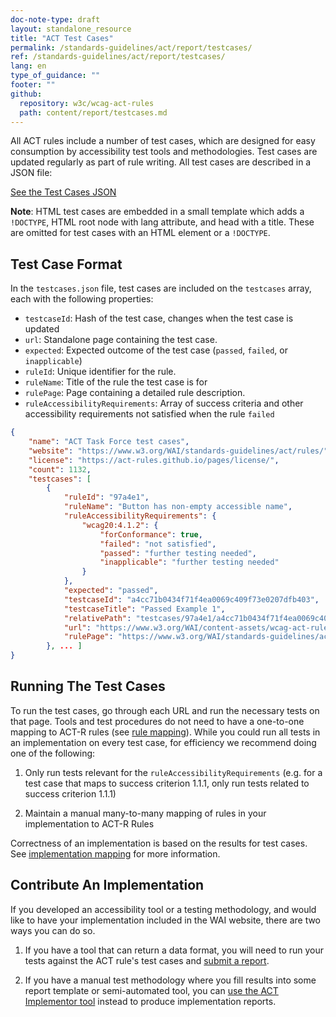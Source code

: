 ```yaml
---
doc-note-type: draft
layout: standalone_resource
title: "ACT Test Cases"
permalink: /standards-guidelines/act/report/testcases/
ref: /standards-guidelines/act/report/testcases/
lang: en
type_of_guidance: ""
footer: ""
github:
  repository: w3c/wcag-act-rules
  path: content/report/testcases.md
---
```


All ACT rules include a number of test cases, which are designed for easy consumption by accessibility test tools and methodologies. Test cases are updated regularly as part of rule writing. All test cases are described in a JSON file:

 <a class='btn' href='https://www.w3.org/WAI/content-assets/wcag-act-rules/testcases.json'>
	See the Test Cases JSON
 </a>

**Note**: HTML test cases are embedded in a small template which adds a `!DOCTYPE`, HTML root node with lang attribute, and head with a title. These are omitted for test cases with an HTML element or a `!DOCTYPE`.

## Test Case Format

In the `testcases.json` file, test cases are included on the `testcases` array, each with the following properties:

- `testcaseId`: Hash of the test case, changes when the test case is updated
- `url`: Standalone page containing the test case.
- `expected`: Expected outcome of the test case (`passed`, `failed`, or `inapplicable`)
- `ruleId`: Unique identifier for the rule.
- `ruleName`: Title of the rule the test case is for
- `rulePage`: Page containing a detailed rule description.
- `ruleAccessibilityRequirements`: Array of success criteria and other accessibility requirements not satisfied when the rule `failed`

```json
{
	"name": "ACT Task Force test cases",
	"website": "https://www.w3.org/WAI/standards-guidelines/act/rules/",
	"license": "https://act-rules.github.io/pages/license/",
	"count": 1132,
	"testcases": [
		{
			"ruleId": "97a4e1",
			"ruleName": "Button has non-empty accessible name",
			"ruleAccessibilityRequirements": {
				"wcag20:4.1.2": {
					"forConformance": true,
					"failed": "not satisfied",
					"passed": "further testing needed",
					"inapplicable": "further testing needed"
				}
			},
			"expected": "passed",
			"testcaseId": "a4cc71b0434f71f4ea0069c409f73e0207dfb403",
			"testcaseTitle": "Passed Example 1",
			"relativePath": "testcases/97a4e1/a4cc71b0434f71f4ea0069c409f73e0207dfb403.html",
			"url": "https://www.w3.org/WAI/content-assets/wcag-act-rules/testcases/97a4e1/a4cc71b0434f71f4ea0069c409f73e0207dfb403.html",
			"rulePage": "https://www.w3.org/WAI/standards-guidelines/act/rules/97a4e1/proposed/"
		}, ... ]
}
```

## Running The Test Cases

To run the test cases, go through each URL and run the necessary tests on that page. Tools and test procedures do not need to have a one-to-one mapping to ACT-R rules (see [rule mapping](../mapping/)). While you could run all tests in an implementation on every test case, for efficiency we recommend doing one of the following:

1. Only run tests relevant for the `ruleAccessibilityRequirements` (e.g. for a test case that maps to success criterion 1.1.1, only run tests related to success criterion 1.1.1)

2. Maintain a manual many-to-many mapping of rules in your implementation to ACT-R Rules

Correctness of an implementation is based on the results for test cases. See [implementation mapping](../mapping/) for more information.

## Contribute An Implementation

If you developed an accessibility tool or a testing methodology, and would like to have your implementation included in the WAI website, there are two ways you can do so.

1. If you have a tool that can return a data format, you will need to run your tests against the ACT rule's test cases and [submit a report](../submit/).

2. If you have a manual test methodology where you fill results into some report template or semi-automated tool, you can [use the ACT Implementor tool](https://act-implementor.netlify.app/#/) instead to produce implementation reports.
